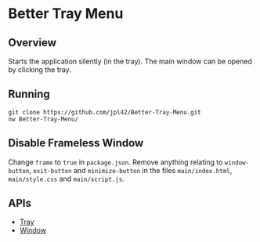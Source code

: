 # Better Tray Menu

## Overview
Starts the application silently (in the tray). The main window can be opened by clicking the tray.

## Running
```
git clone https://github.com/jpl42/Better-Tray-Menu.git
nw Better-Tray-Menu/
```

## Disable Frameless Window
Change `frame` to `true` in `package.json`. Remove anything relating to `window-button`, `exit-button` and `minimize-button` in the files `main/index.html`, `main/style.css` and `main/script.js`.

## APIs
* [Tray](https://github.com/nwjs/nw.js/wiki/Tray)
* [Window](https://github.com/nwjs/nw.js/wiki/Window)
